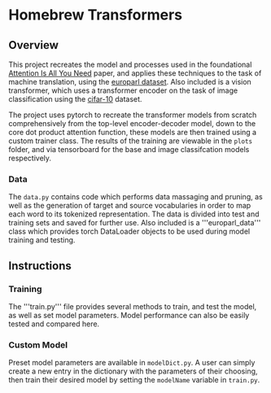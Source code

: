 # Homebrew Transformers

## Overview

This project recreates the model and processes used in the foundational [Attention Is All You Need](https://arxiv.org/abs/1706.03762) paper, and applies these techniques to the task of machine translation, using the [europarl dataset](https://www.statmt.org/europarl/). Also included is a vision transformer, which uses a transformer encoder on the task of image classification using the [cifar-10](https://www.cs.toronto.edu/~kriz/cifar.html) dataset.

The project uses pytorch to recreate the transformer models from scratch comprehensively from the top-level encoder-decoder model, down to the core dot product attention function, these models are then trained using a custom trainer class. The results of the training are viewable in the ```plots``` folder, and via tensorboard for the base and image classifcation models respectively.

### Data

The ```data.py``` contains code which performs data massaging and pruning, as well as the generation of target and source vocabularies in order to map each word to its tokenized representation. The data is divided into test and training sets and saved for further use. Also included is a '''europarl_data''' class which provides torch DataLoader objects to be used during model training and testing.

## Instructions

### Training

The '''train.py''' file provides several methods to train, and test the model, as well as set model parameters. Model performance can also be easily tested and compared here.

### Custom Model

Preset model parameters are available in ```modelDict.py```. A user can simply create a new entry in the dictionary with the parameters of their choosing, then train their desired model by setting the ```modelName``` variable in ```train.py```.
